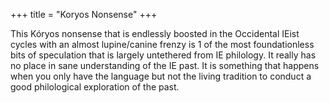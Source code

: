 +++
title = "Koryos Nonsense"
+++

This Kóryos nonsense that is endlessly boosted in the Occidental IEist cycles with an almost lupine/canine frenzy is 1 of the most foundationless bits of speculation that is largely untethered from IE philology. It really has no place in sane understanding of the IE past. It is something that happens when you only have the language but not the living tradition to conduct a good philological exploration of the past.
